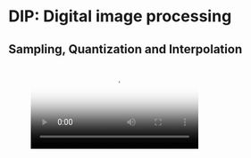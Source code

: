 # DIP: Digital image processing


## Sampling, Quantization and Interpolation

<figure class="video_container">
  <video controls="true" allowfullscreen="true" poster="path/to/poster_image.png">
    <source src="DIP/raw_data/2D_interpolation.mp4" type="video/mp4">
  </video>
</figure>